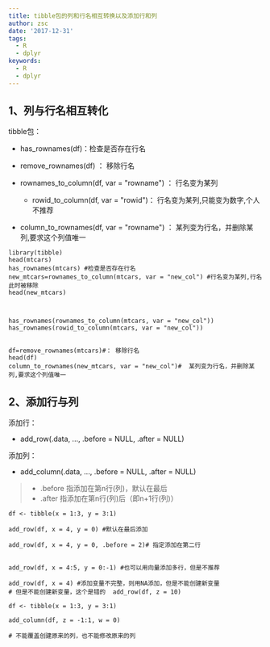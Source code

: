 ```yaml
---
title: tibble包的列和行名相互转换以及添加行和列
author: zsc
date: '2017-12-31'
tags:
  - R
  - dplyr
keywords:
  - R
  - dplyr
---
```


## 1、列与行名相互转化
tibble包：

  + has_rownames(df)：检查是否存在行名

  + remove_rownames(df) ： 移除行名

  + rownames_to_column(df, var = "rowname") ： 行名变为某列

    + rowid_to_column(df, var = "rowid")： 行名变为某列,只能变为数字,个人不推荐

  + column_to_rownames(df, var = "rowname") ：  某列变为行名，并删除某列,要求这个列值唯一
  
```{r}
library(tibble)
head(mtcars)
has_rownames(mtcars) #检查是否存在行名
new_mtcars=rownames_to_column(mtcars, var = "new_col") #行名变为某列,行名此时被移除
head(new_mtcars)



has_rownames(rownames_to_column(mtcars, var = "new_col"))
has_rownames(rowid_to_column(mtcars, var = "new_col"))


df=remove_rownames(mtcars)#： 移除行名
head(df)
column_to_rownames(new_mtcars, var = "new_col")#  某列变为行名，并删除某列,要求这个列值唯一
```
## 2、添加行与列
添加行：
  + add_row(.data, ..., .before = NULL, .after = NULL)
   
添加列：
  + add_column(.data, ..., .before = NULL, .after = NULL)

   > + .before 指添加在第n行(列)，默认在最后
   > + .after 指添加在第n行(列)后（即n+1行(列)）
   
```{r}
df <- tibble(x = 1:3, y = 3:1)

add_row(df, x = 4, y = 0) #默认在最后添加

add_row(df, x = 4, y = 0, .before = 2)# 指定添加在第二行


add_row(df, x = 4:5, y = 0:-1) #也可以用向量添加多行，但是不推荐

add_row(df, x = 4) #添加变量不完整，则用NA添加，但是不能创建新变量
# 但是不能创建新变量，这个是错的  add_row(df, z = 10)

```

```{r}
df <- tibble(x = 1:3, y = 3:1)

add_column(df, z = -1:1, w = 0)

# 不能覆盖创建原来的列，也不能修改原来的列
```

